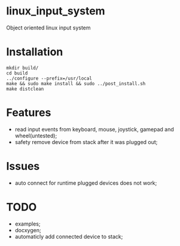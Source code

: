 linux_input_system
============

Object oriented linux input system

Installation
============
    mkdir build/
    cd build
    ../configure --prefix=/usr/local
    make && sudo make install && sudo ../post_install.sh
    make distclean

Features
============
 - read input events from keyboard, mouse, joystick, gamepad and wheel(untested);
 - safety remove device from stack after it was plugged out;

Issues
============
 - auto connect for runtime plugged devices does not work;

TODO
============
 - examples;
 - docxygen;
 - automaticly add connected device to stack;

